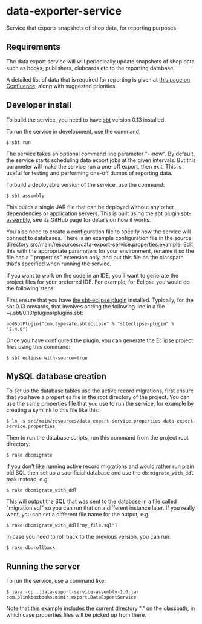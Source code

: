 data-exporter-service
=====================

Service that exports snapshots of shop data, for reporting purposes.

## Requirements

The data export service will will periodically update snapshots of shop data such as books, publishers, clubcards etc
to the reporting database.

A detailed list of data that is required for reporting is 
given at [this page on Confluence](https://tools.mobcastdev.com/confluence/display/AN/Reporting+DB+requirements+-+Shop+Data), along with suggested priorities.

## Developer install

To build the service, you need to have [sbt](acceptance-test/data-export-service-test.properties.example) version 0.13 installed.

To run the service in development, use the command:

```
$ sbt run
```

The service takes an optional command line parameter "--now". By default, the service starts scheduling 
data export jobs at the given intervals. But this parameter will make the service run a one-off export, then exit.
This is useful for testing and performing one-off dumps of reporting data. 

To build a deployable version of the service, use the command:

```
$ sbt assembly
```

This builds a single JAR file that can be deployed without any other dependencies or application servers.
This is built using the sbt plugin [sbt-assembly](https://github.com/sbt/sbt-assembly), see 
its GitHub page for details on how it works.

You also need to create a configuration file to specify how the service will connect to databases.
There is an example configuration file in the source directory src/main/resources/data-export-service.properties.example.
Edit this with the appropriate parameters for your environment, rename it so the file has a ".properties" extension only,
and put this file on the classpath that's specified when running the service.

If you want to work on the code in an IDE, you'll want to generate the project files for your preferred IDE.
For example, for Eclipse you would do the following steps:

First ensure that you have [the sbt-eclipse plugin](https://github.com/typesafehub/sbteclipse) installed. Typically, for the sbt 0.13 onwards, that involves adding the following line in a file ~/.sbt/0.13/plugins/plugins.sbt:

```
addSbtPlugin("com.typesafe.sbteclipse" % "sbteclipse-plugin" % "2.4.0")
```

Once you have configured the plugin, you can generate the Eclipse project files using this command:

```
$ sbt eclipse with-source=true
```

## MySQL database creation

To set up the database tables use the active record migrations, first ensure that you have a 
properties file in the root directory of the project. You can use the same properties file that 
you use to run the service, for example by creating a symlink to this file like this:

```
$ ln -s src/main/resources/data-export-service.properties data-export-service.properties
```

Then to run the database scripts, run this command from the project root directory:

```
$ rake db:migrate
```

If you don't like running active record migrations and would rather run plain old SQL then 
set up a sacrificial database and use the `db:migrate_with_ddl` task instead, e.g.

```
$ rake db:migrate_with_ddl
```

This will output the SQL that was sent to the database in a file called "migration.sql" so you can run 
that on a different instance later. If you really want, you can set a different file name for the output, e.g.

```
$ rake db:migrate_with_ddl["my_file.sql"]
```

In case you need to roll back to the previous version, you can run:

```
$ rake db:rollback
```

## Running the server


To run the service, use a command like:

```
$ java -cp .:data-export-service-assembly-1.0.jar com.blinkboxbooks.mimir.export.DataExportService
```

Note that this example includes the current directory "." on the classpath, in which 
case properties files will be picked up from there.

